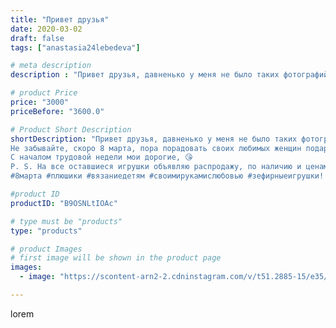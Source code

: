 ```yaml
---
title: "Привет друзья"
date: 2020-03-02
draft: false
tags: ["anastasia24lebedeva"]

# meta description
description : "Привет друзья, давненько у меня не было таких фотографий😔. Когда у тебя двое детей это не так просто) вчера мы нашей большой семьёй были на масленице у нас в го"

# product Price
price: "3000"
priceBefore: "3600.0"

# Product Short Description
shortDescription: "Привет друзья, давненько у меня не было таких фотографий😔. Когда у тебя двое детей это не так просто) вчера мы нашей большой семьёй были на масленице у нас в городском парке. Погода хоть и оставляла желать лучшего, людей было много и многие из моих малышей нашли домики). Ну а я вынуждена признать, что #безкрючкажизньнета 🙈поэтому начинаю принимать заказы.
Не забывайте, скоро 8 марта, пора порадовать своих любимых женщин подарками ручной работы, ведь они #сделаныслюбовью
С началом трудовой недели мои дорогие, 😘
Р. S. На все оставшиеся игрушки объявляю распродажу, по наличию и ценам прошу в директ)
#8марта #плюшики #вязаниедетям #своимирукамислюбовью #зефирныеигрушки! #подарки #мишка #игрушкикрючком #зайкакрючком #единорогкрючком🦄"

#product ID
productID: "B9OSNLtIOAc"

# type must be "products"
type: "products"

# product Images
# first image will be shown in the product page
images:
  - image: "https://scontent-arn2-2.cdninstagram.com/v/t51.2885-15/e35/88204893_1147326972326136_7324380810440332999_n.jpg?se=8&tp=1&_nc_ht=scontent-arn2-2.cdninstagram.com&_nc_cat=100&_nc_ohc=m0NJ0BZyPFgAX9aXKqV&ccb=7-4&oh=40016d14c3421a5e5e63ccdf018bd8b3&oe=60818AB1&ig_cache_key=MjI1NTgyMDUzNDExNzg4MzkzMg%3D%3D.2-ccb7-4"

---
```

lorem
